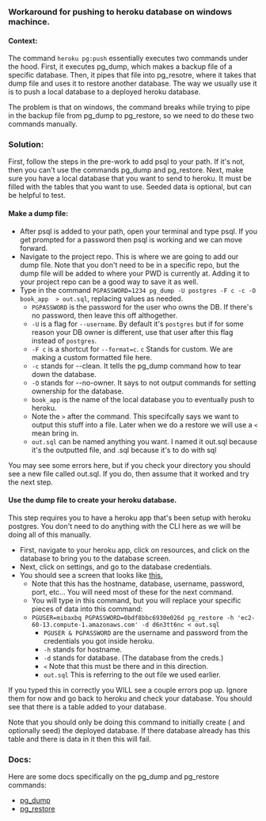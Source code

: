 ### Workaround for pushing to heroku database on windows machince.

#### Context:

The command `heroku pg:push` essentially executes two commands under the hood. First, it executes pg_dump, which makes a backup file of a specific database. Then, it pipes that file into pg_resotre, where it takes that dump file and uses it to restore another database. The way we usually use it is to push a local database to a deployed heroku database.

The problem is that on windows, the command breaks while trying to pipe in the backup file from pg_dump to pg_restore, so we need to do these two commands manually.


### Solution:

First, follow the steps in the pre-work to add psql to your path. If it's not, then you can't use the commands pg_dump and pg_restore.
Next, make sure you have a local database that you want to send to heroku. It must be filled with the tables that you want to use. Seeded data is optional, but can be helpful to test.

#### Make a dump file:

- After psql is added to your path, open your terminal and type psql. If you get prompted for a password then psql is working and we can move forward.
- Navigate to the project repo. This is where we are going to add our dump file. Note that you don't need to be in a specific repo, but the dump file will be added to where your PWD is currently at. Adding it to your project repo can be a good way to save it as well.
- Type in the command `PGPASSWORD=1234 pg_dump -U postgres -F c -c -O book_app  > out.sql`, replacing values as needed.
  - `PGPASSWORD` is the password for the user who owns the DB. If there's no password, then leave this off althogether.
  - `-U` is a flag for `--username`. By default it's `postgres` but if for some reason your DB owner is different, use that user after this flag instead of `postgres`.
  - `-F c` is a shortcut for `--format=c`. `c` Stands for custom. We are making a custom formatted file here.
  - `-c` stands for --clean. It tells the pg_dump command how to tear down the database.
  - `-O` stands for --no-owner. It says to not output commands for setting ownership for the database.
  - `book_app` is the name of the local database you to eventually push to heroku. 
  - Note the `>` after the command. This specifcally says we want to output this stuff into a file. Later when we do a restore we will use a `<` mean bring in.
  - `out.sql` can be named anything you want. I named it out.sql because it's the outputted file, and .sql because it's to do with sql
  
  
You may see some errors here, but if you check your directory you should see a new file called out.sql. If you do, then assume that it worked and try the next step.
  
#### Use the dump file to create your heroku database.
  
This step requires you to have a heroku app that's been setup with heroku postgres. You don't need to do anything with the CLI here as we will be doing all of this manually.
  
- First, navigate to your heroku app, click on resources, and click on the database to bring you to the database screen.
- Next, click on settings, and go to the database credentials. 
- You should see a screen that looks like [this.](https://imgur.com/a/xEtcu)
  - Note that this has the hostname, database, username, password, port, etc... You will need most of these for the next command.
  - You will type in this command, but you will replace your specific pieces of data into this command:
  - `PGUSER=mibaxbq PGPASSWORD=0bdf8bbc6930e026d pg_restore -h 'ec2-60-13.compute-1.amazonaws.com' -d d6n3tt6nc < out.sql`
    - `PGUSER & PGPASSWORD` are the username and password from the credentials you got inside heroku.
    - `-h` stands for hostname.
    - `-d` stands for database. (The database from the creds.)
    - `<` Note that this must be there and in this direction.
    - `out.sql` This is referring to the out file we used earlier.
    
If you typed this in correctly you WILL see a couple errors pop up. Ignore them for now and go back to heroku and check your database. You should see that there is a table added to your database.


Note that you should only be doing this command to initially create ( and optionally seed) the deployed database. If there database already has this table and there is data in it then this will fail.


### Docs:
Here are some docs specifically on the pg_dump and pg_restore commands:
  - [pg_dump](https://www.postgresql.org/docs/10/static/app-pgdump.html)
  - [pg_restore](https://www.postgresql.org/docs/10/static/app-pgrestore.html)